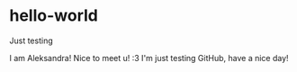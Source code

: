 # hello-world
Just testing

I am Aleksandra! Nice to meet u! :3 I'm just testing GitHub, have a nice day!
